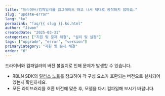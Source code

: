 ```yaml
---
title: "드라이버/컴파일러를 업그레이드 하고 나서 제대로 동작하지 않아요."
slug: "update-error"
lang: "ko"
permalink: "faq/{{ slug }}.ko.html"
author: "Jiwon"
createdDate: "2025-03-31"
categories: ["지원 및 문제 해결", "설치 및 설정"]
tags: ["upgrade", "error", "version"]
primaryCategory: "지원 및 문제 해결"
order: "6"
---
```


드라이버와 컴파일러의 버전 불일치로 인해 문제가 발생할 수 있습니다.

- RBLN SDK의 <a href="https://docs.rbln.ai/supports/release_note.html" class="underline" target="_blank">릴리스 노트</a>를 참고하여 각 구성 요소가 호환되는 버전으로 설치되어 있는지 확인하세요.
- 모든 라이브러리를 호환 버전에 맞춘 후, 모델을 다시 컴파일해 보시기 바랍니다.